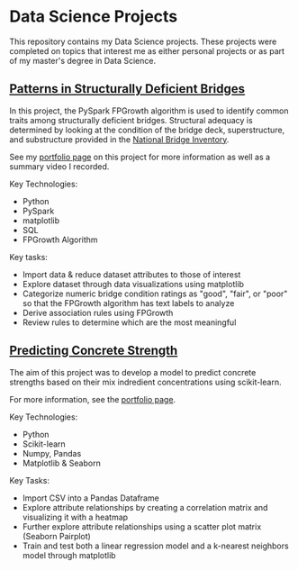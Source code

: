 # Data Science Projects

This repository contains my Data Science projects. These projects were completed on topics that interest me as either personal projects or as part of my master's degree in Data Science.

## [Patterns in Structurally Deficient Bridges](https://github.com/mattwilliams-ds/Data_Science_Projects/tree/main/structurally_deficient_bridges)

In this project, the PySpark FPGrowth algorithm is used to identify common traits among structurally deficient bridges. Structural adequacy is determined by looking at the condition of the bridge deck, superstructure, and substructure provided in the [National Bridge Inventory](https://www.fhwa.dot.gov/bridge/nbi.cfm).

See my [portfolio page](https://mattwilliams-ds.github.io/gh-page/patterns-in-structurally-deficient-bridges/) on this project for more information as well as a summary video I recorded.

Key Technologies:
* Python
* PySpark
* matplotlib
* SQL
* FPGrowth Algorithm

Key tasks:
* Import data & reduce dataset attributes to those of interest
* Explore dataset through data visualizations using matplotlib
* Categorize numeric bridge condition ratings as "good", "fair", or "poor" so that the FPGrowth algorithm has text labels to analyze
* Derive association rules using FPGrowth
* Review rules to determine which are the most meaningful

## [Predicting Concrete Strength](https://github.com/mattwilliams-ds/Data_Science_Projects/tree/main/predicting_concrete_strength)

The aim of this project was to develop a model to predict concrete strengths based on their mix indredient concentrations using scikit-learn.

For more information, see the [portfolio page](https://mattwilliams-ds.github.io/gh-page/predicting-concrete-strength/).

Key Technologies:
* Python
* Scikit-learn
* Numpy, Pandas
* Matplotlib & Seaborn

Key Tasks:
* Import CSV into a Pandas Dataframe
* Explore attribute relationships by creating a correlation matrix and visualizing it with a heatmap
* Further explore attribute relationships using a scatter plot matrix (Seaborn Pairplot)
* Train and test both a linear regression model and a k-nearest neighbors model through matplotlib
